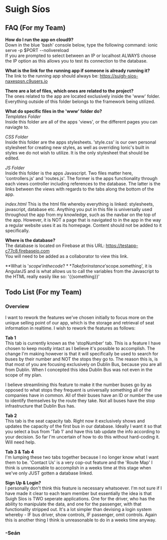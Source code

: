 # Suigh Síos
## FAQ (For my Team)
**How do I run the app on cloud9?**  
Down in the blue 'bash' console below, type the following command: ionic serve -p $PORT --nolivereload  
If you are prompted to select between an IP or localhost ALWAYS choose the IP option as this allows you to test its connection to the database.

**What is the link for the running app if someone is already running it?**  
The link to the running app should always be: https://suigh-sios-naxespsn.c9users.io

**There are a lot of files, which ones are related to the project?**  
The ones related to the app are located exclusively inside the 'www' folder. Everything outside of this folder belongs to the framework being utilized.

**What do specific files in the 'www' folder do?**  
*Templates Folder*  
Inside this folder are all of the apps 'views', or the different pages you can naviagte to.

*CSS Folder*  
Inside this folder are the apps stylesheets. 'style.css' is our own personal stylesheet for creating new styles, as well as overriding Ionic's built in 
styles we do not wish to utilize. It is the only stylesheet that should be edited.

*JS Folder*    
Inside this folder is the apps Javascript. Two files matter here, 'controllers.js' and 'routes.js'. The former is the apps functionality through each views 
controller including references to the database. The latter is the links between the views with regards to the tabs along the bottom of the app.

*index.html*
This is the html file whereby everything is linked: stylesheets, javascript, database etc. Anything you put in this file is universally used throughout the app
from my knowledge, such as the navbar on the top of the app. However, it is NOT a page that is navigated to in the app in the way a regular website uses it as 
its homepage. Content should not be added to it specifically. 

**Where is the database?**  
The database is located on Firebase at this URL: https://testapp-c77c8.firebaseio.com  
You will need to be added as a collaborator to view this link.

**What is '$scope' in the code?**  
Take for instance '$scope.something', it is AngularJS and is what allows us to call the variables from the Javascript to the HTML really easily like so: 
'{{something}}'

## Todo List (For my Team)
### Overview
I want to rework the features we've chosen initially to focus more on the unique selling point of our app, which is the storage and retrieval of seat information 
in realtime. I wish to rework the features as follows:

**Tab 1**  
This tab is currently known as the 'stopNumber' tab. This is a feature I have chosen to keep mostly intact as I believe it's possible to accomplish. The 
change I'm making however is that it will specifically be used to search for buses by their number and NOT the stops they go to. The reason this is, is 
that most of you are focusing exclusively on Dublin Bus, because you are all from Dublin. When I concepted this idea Dublin Bus was not even in the scope 
of my plan.

I believe streamlining this feature to make it the number buses go by as opposed to what stops they frequent is universally something all of the companies 
have in common. All of their buses have an ID or number the use to identify themselves by the route they take. Not all buses have the stop infrastructure that 
Dublin Bus has.

**Tab 2**  
This tab is the seat capacity tab. Right now it exclusively shows and updates the capacity of the first bus in our database. Ideally I want it so that you
select a bus from 'Tab 1' and have this tab update the info according to your decision. So far I'm uncertain of how to do this without hard-coding it. Will need
help.

**Tab 3 & Tab 4**  
I'm lumping these two tabs together because I no longer know what I want them to be. 'Contact Us' is a very cop-out feature and the 'Route Map' I think is 
unreasonable to accomplish in a weeks time at this stage when we've only JUST gotten a database linked.

**Sign Up & Login?**  
I personally don't think this feature is necessary whatsoever. I'm not sure if I have made it clear to each team member but essentially the idea is that 
Suigh Síos is TWO seperate applications. One for the driver, who has the ability to manipulate the data, and one for the passenger, with that functionality
stripped out. It's a lot simpler than devising a login system whereby - IF bus driver, show controls, IF passenger, omit controls. Again this is another thing
I think is unreasonable to do in a weeks time anyway.

### -Seán
